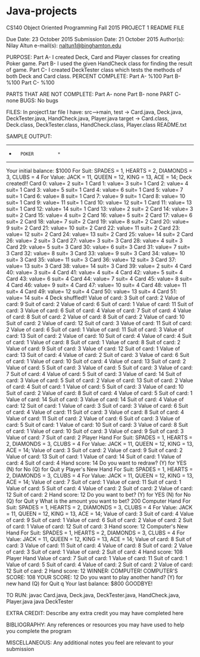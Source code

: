 # Java-projects
CS140 Object Oriented Programming
Fall 2015
PROJECT 1 README FILE

Due Date:  23 October 2015
Submission Date: 21 October 2015
Author(s):  Nilay Altun
e-mail(s): naltun1@binghamton.edu

PURPOSE:
Part A- I created Deck, Card and Player classes for creating Poker game.
Part B- I used the given HandCheck class for finding the result of game.
Part C- I created DeckTester class which tests the methods of both Deck and Card class.
PERCENT COMPLETE:
Part A- %100
Part B- %100
Part C- %100

PARTS THAT ARE NOT COMPLETE:
Part A- none
Part B- none
PART C- none
BUGS:
No bugs

FILES:
In project1.tar file I have: 
src-->main, test → Card.java, Deck.java, DeckTester.java, HandCheck.java, Player.java
target → Card.class, Deck.class, DeckTester.class, HandCheck.class, Player.class
README.txt

SAMPLE OUTPUT:

***********************************
*       POKER         *
***********************************
Your initial balance: $1000
For Suit: SPADES = 1,   HEARTS = 2, DIAMONDS = 3, CLUBS = 4
For Value: JACK = 11,       QUEEN = 12,     KING = 13,     ACE = 14;
Deck created!!
Card 0: value= 2 suit= 1
Card 1: value= 3 suit= 1
Card 2: value= 4 suit= 1
Card 3: value= 5 suit= 1
Card 4: value= 6 suit= 1
Card 5: value= 7 suit= 1
Card 6: value= 8 suit= 1
Card 7: value= 9 suit= 1
Card 8: value= 10 suit= 1
Card 9: value= 11 suit= 1
Card 10: value= 12 suit= 1
Card 11: value= 13 suit= 1
Card 12: value= 14 suit= 1
Card 13: value= 2 suit= 2
Card 14: value= 3 suit= 2
Card 15: value= 4 suit= 2
Card 16: value= 5 suit= 2
Card 17: value= 6 suit= 2
Card 18: value= 7 suit= 2
Card 19: value= 8 suit= 2
Card 20: value= 9 suit= 2
Card 21: value= 10 suit= 2
Card 22: value= 11 suit= 2
Card 23: value= 12 suit= 2
Card 24: value= 13 suit= 2
Card 25: value= 14 suit= 2
Card 26: value= 2 suit= 3
Card 27: value= 3 suit= 3
Card 28: value= 4 suit= 3
Card 29: value= 5 suit= 3
Card 30: value= 6 suit= 3
Card 31: value= 7 suit= 3
Card 32: value= 8 suit= 3
Card 33: value= 9 suit= 3
Card 34: value= 10 suit= 3
Card 35: value= 11 suit= 3
Card 36: value= 12 suit= 3
Card 37: value= 13 suit= 3
Card 38: value= 14 suit= 3
Card 39: value= 2 suit= 4
Card 40: value= 3 suit= 4
Card 41: value= 4 suit= 4
Card 42: value= 5 suit= 4
Card 43: value= 6 suit= 4
Card 44: value= 7 suit= 4
Card 45: value= 8 suit= 4
Card 46: value= 9 suit= 4
Card 47: value= 10 suit= 4
Card 48: value= 11 suit= 4
Card 49: value= 12 suit= 4
Card 50: value= 13 suit= 4
Card 51: value= 14 suit= 4
Deck shuffled!!
Value of card: 3 Suit of card: 2
Value of card: 9 Suit of card: 2
Value of card: 6 Suit of card: 1
Value of card: 11 Suit of card: 3
Value of card: 6 Suit of card: 4
Value of card: 7 Suit of card: 4
Value of card: 8 Suit of card: 2
Value of card: 8 Suit of card: 2
Value of card: 10 Suit of card: 2
Value of card: 12 Suit of card: 3
Value of card: 11 Suit of card: 2
Value of card: 6 Suit of card: 1
Value of card: 11 Suit of card: 3
Value of card: 13 Suit of card: 2
Value of card: 10 Suit of card: 4
Value of card: 4 Suit of card: 1
Value of card: 8 Suit of card: 1
Value of card: 8 Suit of card: 2
Value of card: 9 Suit of card: 3
Value of card: 12 Suit of card: 1
Value of card: 13 Suit of card: 4
Value of card: 2 Suit of card: 3
Value of card: 6 Suit of card: 1
Value of card: 10 Suit of card: 4
Value of card: 13 Suit of card: 2
Value of card: 5 Suit of card: 3
Value of card: 5 Suit of card: 3
Value of card: 7 Suit of card: 4
Value of card: 5 Suit of card: 3
Value of card: 14 Suit of card: 3
Value of card: 5 Suit of card: 2
Value of card: 13 Suit of card: 2
Value of card: 4 Suit of card: 1
Value of card: 5 Suit of card: 3
Value of card: 10 Suit of card: 2
Value of card: 8 Suit of card: 4
Value of card: 5 Suit of card: 1
Value of card: 14 Suit of card: 3
Value of card: 14 Suit of card: 4
Value of card: 12 Suit of card: 1
Value of card: 3 Suit of card: 3
Value of card: 6 Suit of card: 4
Value of card: 11 Suit of card: 3
Value of card: 8 Suit of card: 4
Value of card: 11 Suit of card: 2
Value of card: 6 Suit of card: 3
Value of card: 5 Suit of card: 1
Value of card: 10 Suit of card: 3
Value of card: 8 Suit of card: 1
Value of card: 10 Suit of card: 3
Value of card: 9 Suit of card: 3
Value of card: 7 Suit of card: 2
Player Hand
For Suit: SPADES = 1,   HEARTS = 2, DIAMONDS = 3, CLUBS = 4
For Value: JACK = 11,       QUEEN = 12,     KING = 13,     ACE = 14;
Value of card: 3 Suit of card: 2
Value of card: 9 Suit of card: 2
Value of card: 13 Suit of card: 1
Value of card: 14 Suit of card: 1
Value of card: 4 Suit of card: 4
Hand score: 14
Do you want to redraw? (Y) for YES    (N) for No    (Q) for Quit
y
Player's New Hand
For Suit: SPADES = 1,   HEARTS = 2, DIAMONDS = 3, CLUBS = 4
For Value: JACK = 11,       QUEEN = 12,     KING = 13,     ACE = 14;
Value of card: 7 Suit of card: 1
Value of card: 11 Suit of card: 1
Value of card: 5 Suit of card: 4
Value of card: 2 Suit of card: 2
Value of card: 12 Suit of card: 2
Hand score: 12
Do you want to bet? (Y) for YES    (N) for No    (Q) for Quit
y
What is the amount you want to bet?
200
Computer Hand
For Suit: SPADES = 1,   HEARTS = 2, DIAMONDS = 3, CLUBS = 4
For Value: JACK = 11,       QUEEN = 12,     KING = 13,     ACE = 14;
Value of card: 3 Suit of card: 4
Value of card: 9 Suit of card: 1
Value of card: 6 Suit of card: 2
Value of card: 2 Suit of card: 1
Value of card: 12 Suit of card: 3
Hand score: 12
Computer's New Hand
For Suit: SPADES = 1,   HEARTS = 2, DIAMONDS = 3, CLUBS = 4
For Value: JACK = 11,       QUEEN = 12,     KING = 13,     ACE = 14;
Value of card: 8 Suit of card: 3
Value of card: 11 Suit of card: 4
Value of card: 8 Suit of card: 2
Value of card: 3 Suit of card: 1
Value of card: 2 Suit of card: 4
Hand score: 108
Player Hand
Value of card: 7 Suit of card: 1
Value of card: 11 Suit of card: 1
Value of card: 5 Suit of card: 4
Value of card: 2 Suit of card: 2
Value of card: 12 Suit of card: 2
Hand score: 12
WINNER: COMPUTER! COMPUTER'S SCORE: 108 YOUR SCORE: 12
Do you want to play another hand? (Y) for new hand (Q) for Quit
q
Your last balance: $800
GOODBYE!


TO RUN:
javac Card.java, Deck.java, DeckTester.java, HandCheck.java, Player.java
java DeckTester


EXTRA CREDIT:
Describe any extra credit you may have completed here

BIBLIOGRAPHY:
Any references or resources you may have used to help you complete the program

MISCELLANEOUS:
Any additional notes you feel are relevant to your submission

